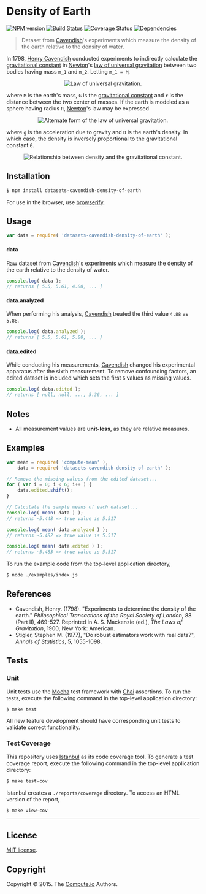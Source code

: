 Density of Earth
===
[![NPM version][npm-image]][npm-url] [![Build Status][travis-image]][travis-url] [![Coverage Status][codecov-image]][codecov-url] [![Dependencies][dependencies-image]][dependencies-url]

> Dataset from [Cavendish](https://en.wikipedia.org/wiki/Henry_Cavendish)'s experiments which measure the density of the earth relative to the density of water.

In 1798, [Henry Cavendish](https://en.wikipedia.org/wiki/Henry_Cavendish) conducted experiments to indirectly calculate the [gravitational constant](https://en.wikipedia.org/wiki/Gravitational_constant) in [Newton](https://en.wikipedia.org/wiki/Isaac_Newton)'s [law of universal gravitation](https://en.wikipedia.org/wiki/Newton%27s_law_of_universal_gravitation) between two bodies having mass `m_1` and `m_2`. Letting `m_1 = M`,

<div class="equation" align="center" data-raw-text="F = G \frac{Mm}{r^2}" data-equation="eq:law_of_universal_gravitation">
	<img src="https://cdn.rawgit.com/datasets-io/cavendish-density-of-earth/fb20716f7fc238570809c657caf2c6b1a2c18490/docs/img/law_of_universal_gravitation.svg" alt="Law of universal gravitation.">
	<br>
</div>

where `M` is the earth's mass, `G` is the [gravitational constant](https://en.wikipedia.org/wiki/Gravitational_constant) and `r` is the distance between the two center of masses. If the earth is modeled as a sphere having radius `R`, [Newton](https://en.wikipedia.org/wiki/Isaac_Newton)'s law may be expressed

<div class="equation" align="center" data-raw-text="DG = \frac{3g}{4\pi R}" data-equation="eq:law_of_universal_gravitation_alt">
	<img src="https://cdn.rawgit.com/datasets-io/cavendish-density-of-earth/fb20716f7fc238570809c657caf2c6b1a2c18490/docs/img/law_of_universal_gravitation_alt.svg" alt="Alternate form of the law of universal gravitation.">
	<br>
</div>

where `g` is the acceleration due to gravity and `D` is the earth's density. In which case, the density is inversely proportional to the gravitational constant `G`.

<div class="equation" align="center" data-raw-text="D \propto \frac{1}{G}" data-equation="eq:inversely_proportional_to">
	<img src="https://cdn.rawgit.com/datasets-io/cavendish-density-of-earth/fb20716f7fc238570809c657caf2c6b1a2c18490/docs/img/inversely_proportional_to.svg" alt="Relationship between density and the gravitational constant.">
	<br>
</div>


## Installation

``` bash
$ npm install datasets-cavendish-density-of-earth
```

For use in the browser, use [browserify](https://github.com/substack/node-browserify).


## Usage

``` javascript
var data = require( 'datasets-cavendish-density-of-earth' );
```

#### data

Raw dataset from [Cavendish](https://en.wikipedia.org/wiki/Henry_Cavendish)'s experiments which measure the density of the earth relative to the density of water.

``` javascript
console.log( data );
// returns [ 5.5, 5.61, 4.88, ... ]
```


#### data.analyzed

When performing his analysis, [Cavendish](https://en.wikipedia.org/wiki/Henry_Cavendish) treated the third value `4.88` as `5.88`. 

``` javascript
console.log( data.analyzed );
// returns [ 5.5, 5.61, 5.88, ... ]
```


#### data.edited

While conducting his measurements, [Cavendish](https://en.wikipedia.org/wiki/Henry_Cavendish) changed his experimental apparatus after the sixth measurement. To remove confounding factors, an edited dataset is included which sets the first `6` values as missing values.

``` javascript
console.log( data.edited );
// returns [ null, null, ..., 5.36, ... ]
```


## Notes

* All measurement values are __unit-less__, as they are relative measures.


## Examples

``` javascript
var mean = require( 'compute-mean' ),
	data = require( 'datasets-cavendish-density-of-earth' );

// Remove the missing values from the edited dataset...
for ( var i = 0; i < 6; i++ ) {
	data.edited.shift();
}

// Calculate the sample means of each dataset...
console.log( mean( data ) );
// returns ~5.448 => true value is 5.517

console.log( mean( data.analyzed ) );
// returns ~5.482 => true value is 5.517

console.log( mean( data.edited ) );
// returns ~5.483 => true value is 5.517
```

To run the example code from the top-level application directory,

``` bash
$ node ./examples/index.js
```


## References

*	Cavendish, Henry. (1798). "Experiments to determine the density of the earth." *Philosophical Transactions of the Royal Society of London*, 88 (Part II), 469-527. Reprinted in A. S. Mackenzie (ed.), *The Laws of Gravitation*, 1900, New York: American.
*	Stigler, Stephen M. (1977), "Do robust estimators work with real data?", *Annals of Statistics*, 5, 1055-1098.



## Tests

### Unit

Unit tests use the [Mocha](http://mochajs.org/) test framework with [Chai](http://chaijs.com) assertions. To run the tests, execute the following command in the top-level application directory:

``` bash
$ make test
```

All new feature development should have corresponding unit tests to validate correct functionality.


### Test Coverage

This repository uses [Istanbul](https://github.com/gotwarlost/istanbul) as its code coverage tool. To generate a test coverage report, execute the following command in the top-level application directory:

``` bash
$ make test-cov
```

Istanbul creates a `./reports/coverage` directory. To access an HTML version of the report,

``` bash
$ make view-cov
```


---
## License

[MIT license](http://opensource.org/licenses/MIT).


## Copyright

Copyright &copy; 2015. The [Compute.io](https://github.com/compute-io) Authors.


[npm-image]: http://img.shields.io/npm/v/datasets-cavendish-density-of-earth.svg
[npm-url]: https://npmjs.org/package/datasets-cavendish-density-of-earth

[travis-image]: http://img.shields.io/travis/datasets-io/cavendish-density-of-earth/master.svg
[travis-url]: https://travis-ci.org/datasets-io/cavendish-density-of-earth

[codecov-image]: https://img.shields.io/codecov/c/github/datasets-io/cavendish-density-of-earth/master.svg
[codecov-url]: https://codecov.io/github/datasets-io/cavendish-density-of-earth?branch=master

[dependencies-image]: http://img.shields.io/david/datasets-io/cavendish-density-of-earth.svg
[dependencies-url]: https://david-dm.org/datasets-io/cavendish-density-of-earth

[dev-dependencies-image]: http://img.shields.io/david/dev/datasets-io/cavendish-density-of-earth.svg
[dev-dependencies-url]: https://david-dm.org/dev/datasets-io/cavendish-density-of-earth

[github-issues-image]: http://img.shields.io/github/issues/datasets-io/cavendish-density-of-earth.svg
[github-issues-url]: https://github.com/datasets-io/cavendish-density-of-earth/issues
